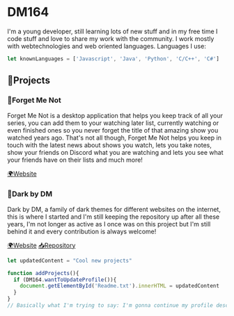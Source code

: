 # **DM164**
I'm a young developer, still learning lots of new stuff and in my free time I code stuff and love to share my work with the community.
I work mostly with webtechnologies and web oriented languages.
Languages I use:

```javascript
let knownLanguages = ['Javascript', 'Java', 'Python', 'C/C++', 'C#']
```

## 📂Projects

### 🌸Forget Me Not
Forget Me Not is a desktop application that helps you keep track of all your series, you can add them to your watching later list, currently watching or even finished ones so you never forget the title of that amazing show you watched years ago. That's not all though, Forget Me Not helps you keep in touch with the latest news about shows you watch, lets you take notes, show your friends on Discord what you are watching and lets you see what your friends have on their lists and much more!

[🌍Website](https://forget-me-not.app)

### 🌙Dark by DM
Dark by DM, a family of dark themes for different websites on the internet, this is where I started and I'm still keeping the repository up after all these years, I'm not longer as active as I once was on this project but I'm still behind it and every contribution is always welcome!

[🌍Website](https://darkbydm.now.sh)
[📥Repository](https://github.com/DM164/Dark-by-DM)

```javascript
let updatedContent = "Cool new projects"

function addProjects(){
  if (DM164.wantToUpdateProfile()){
    document.getElementById('Readme.txt').innerHTML = updatedContent
  }
}
// Basically what I'm trying to say: I'm gonna continue my profile description later on
```

<!--
**DM164/dm164** is a ✨ _special_ ✨ repository because its `README.md` (this file) appears on your GitHub profile.

Here are some ideas to get you started:

- 🔭 I’m currently working on ...
- 🌱 I’m currently learning ...
- 👯 I’m looking to collaborate on ...
- 🤔 I’m looking for help with ...
- 💬 Ask me about ...
- 📫 How to reach me: ...
- 😄 Pronouns: ...
- ⚡ Fun fact: ...
-->
